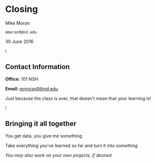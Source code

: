 # Closing

Mike Moran

`mmoran9@nd.edu`

30 June 2016

!

## Contact Information

**Office:** 101 NSH

**Email:** mmoran9@nd.edu

Just because the class is over, that doesn't mean that your learning is!

!

## Bringing it all together

You get data, you give me something

Take everything you've learned so far and turn it into *something*

*You may also work on your own projects, if desired*
